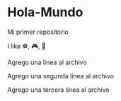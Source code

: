 # Hola-Mundo

Mi primer repositorio

I like ⚽, 🎮, 🍕

Agrego una linea al archivo

Agrego una segunda línea al archivo

Agrego una tercera línea al archivo